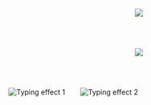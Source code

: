 
<pre align="center">
<span style="color:#00FF00; font-family:monospace;">
<p align="center">
  <img src="https://readme-typing-svg.herokuapp.com/?lines=>+python;>+telegram+bots;>+django;>+flutter;>+laravel&center=true&width=380&height=45&color=00FF00">
</p>
<p align="center">
  <img src="https://readme-typing-svg.herokuapp.com/?lines=>+html+css+js;>+flet;>+php;>+figma&center=true&width=380&height=45&color=00FF00">
</p>
</span>
</pre>

<div style="display: flex; gap: 15px; justify-content: flex-start; align-items: center;">
  <img src="https://readme-typing-svg.herokuapp.com/?lines=>+python;>+telegram+bots;>+django;>+flutter;>+laravel&width=380&height=45&color=00FF00" alt="Typing effect 1" />
  <br>
  <img src="https://readme-typing-svg.herokuapp.com/?lines=>+html+css+js;>+flet;>+php;>+figma&width=380&height=45&color=00FF00" alt="Typing effect 2" />
</div>


